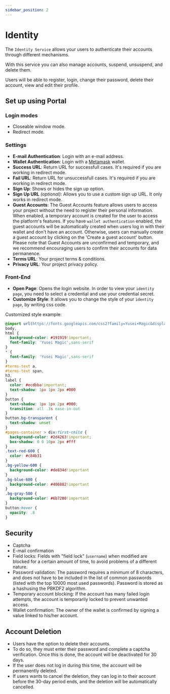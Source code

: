 ```yaml
---
sidebar_position: 2
---
```


# Identity

The `Identity Service` allows your users to authenticate their accounts through different mechanisms.

With this service you can also manage accounts, suspend, unsuspend, and delete them.

Users will be able to register, login, change their password, delete their account, view and edit their profile.

## Set up using Portal

### Login modes
- Closeable window mode.
- Redirect mode.

### Settings
- **E-mail Authentication**: Login with an e-mail address.
- **Wallet Authentication**: Login with a [Metamask](../misc/glossary.md) wallet.
- **Success URL**: Return URL for successfull cases. It's required if you are working in redirect mode.
- **Fail URL**: Return URL for unsuccessfull cases. It's required if you are working in redirect mode.
- **Sign Up**: Shows or hides the sign up option.
- **Sign Up URL** _(optional)_: Allows you to use a custom sign up URL. It only works in redirect mode.
- **Guest Accounts**: The Guest Accounts feature allows users to access your project without the need to register their personal information. 
When enabled, a temporary account is created for the user to access the platform's features. 
If you have `wallet authentication` enabled, the guest accounts will be automatically created when users log in with their wallet and don't have an account. 
Otherwise, users can manually create a guest account by clicking on the 'Create a guest account' button. 
Please note that Guest Accounts are unconfirmed and temporary, and we recommend encouraging users to confirm their accounts for data permanence.
- **Terms URL**: Your project terms & conditions.
- **Privacy URL**: Your project privacy policy.

### Front-End
- **Open Page**: Opens the login website. In order to view your `identity page`, you need to select a credential and use your credential secret.
- **Customize Style**: It allows you to change the style of your `identity page`, by writing css code.

Customized style example:

```css
@import url(https://fonts.googleapis.com/css2?family=Yusei+Magic&display=swap);
body,
html {
  background-color: #191919!important;
  font-family: 'Yusei Magic',sans-serif
}
* {
  font-family: 'Yusei Magic',sans-serif
}
#terms-text a,
#terms-text span,
h3,
label {
  color: #ecdbba!important;
  text-shadow: 1px 1px 2px #000
}
button {
  text-shadow: 1px 1px 2px #000;
  transition: all .3s ease-in-out
}
button.bg-transparent {
  text-shadow: unset
}
#pages-container > div:first-child {
  background-color: #2d4263!important;
  box-shadow: 0 0 10px 2px #fff
}
.text-red-600 {
  color: #c84b31
}
.bg-yellow-600 {
  background-color: #de834d!important
}
.bg-blue-600 {
  background-color: #406882!important
}
.bg-gray-500 {
  background-color: #6b7280!important
}
button:hover {
  opacity: .8
}
```

## Security
* Captcha
* E-mail confirmation
* Field locks: Fields with "field lock" (`username`) when modified are blocked for a certain amount of time, to avoid problems of a different nature.
* Password validation: The password requires a minimum of 8 characters, and does not have to be included in the list of common passwords (listed with the top 10000 most used passwords). Password is stored as a hashusing the PBKDF2 algorithm.
* Temporary account blocking: If the account has many failed login attempts, the account is temporarily locked to prevent unwanted access.
* Wallet confirmation: The owner of the wallet is confirmed by signing a value linked to his/her account.

## Account Deletion
* Users have the option to delete their accounts.
* To do so, they must enter their password and complete a captcha verification. Once this is done, the account will be deactivated for 30 days. 
* If the user does not log in during this time, the account will be permanently deleted.
* If users wants to cancel the deletion, they can log in to their account before the 30-day period ends, and the deletion will be automatically cancelled.
